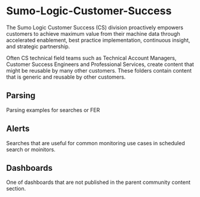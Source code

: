 # Sumo-Logic-Customer-Success

The Sumo Logic Customer Success (CS) division proactively empowers customers to achieve maximum value from their machine data through accelerated enablement, best practice implementation, continuous insight, and strategic partnership.

Often CS technical field teams such as Technical Account Managers, Customer Success Engineers and Professional Services, create content that might be reusable by many other customers. These folders contain content that is generic and reusable by other customers.

## Parsing
Parsing examples for searches or FER

## Alerts
Searches that are useful for common monitoring use cases in scheduled search or moinitors.

## Dashboards
One of dashboards that are not published in the parent community content section.
